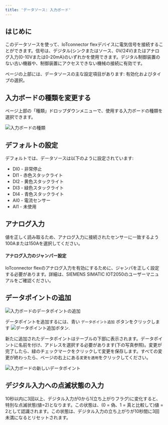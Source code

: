 ```yaml
---
title: 'データソース: 入力ボード'
---
```


## はじめに

このデータソースを使って、IoTconnector flexデバイスに電気信号を接続することができます。信号は、デジタル(シンクまたはソース、0V/24V)またはアナログ入力(0-10Vまたは0-20mA)のいずれかを使用できます。デジタル制御装置のない古い機器や、制御装置にアクセスできない機械の接続に有効です。

ページの上部には、データソースの主な設定項目があります: 有効化およびタイプの選択。

## 入力ボードの種類を変更する

ページ上部の「種類」ドロップダウンメニューで、使用する入力ボードの種類を選択できます。

![入力ボードの種類](/img/datasource/inputboard_types.png)

## デフォルトの設定

デフォルトでは、データソースは以下のように設定されています:

- DI0 - 非常停止
- DI1 - 赤色スタックライト
- DI2 - 黄色スタックライト
- DI3 - 緑色スタックライト
- DI4 - 青色スタックライト
- AI0 - 電流センサー
- AI1 - 未使用

## アナログ入力

値を正しく読み取るため、アナログ入力に接続されたセンサーに一致するよう100Aまたは150Aを選択してください。

#### アナログ入力のジャンパー設定

IoTconnector flexのアナログ入力を有効にするために、ジャンパを正しく設定する必要があります。詳細は、SIEMENS SIMATIC IOT2050のユーザーマニュアルをご確認ください。

## データポイントの追加

![入力ボードのデータポイントの追加](/img/datasource/inputboard_add.png)

データポイントを追加するには、青い `データポイント追加` ボタンをクリックします ![データポイント追加ボタン](/img/datasource/addbutton.png).

新たに追加されたデータポイントはテーブルの下部に表示されます。データポイントに名前を付け、アドレスを選択する必要があります(下の写真参照)。変更が完了したら、緑のチェックマークをクリックして変更を保存します。すべての変更が終わったら、ページの右上にある`変更を適用`をクリックしてください。

![入力ボードの新しいデータポイント](/img/datasource/inputboard_newdatapoint.png)

## デジタル入力への点滅状態の入力

10秒以内に3回以上、デジタル入力が0から1(立ち上がりフラグ)に変化すると、特別な点滅状態(値=2)となります。この状態は、(0 = 偽、1 = 真と比較して)値 = 2として認識されます。この状態は、デジタル入力の立ち上がりが10秒間に3回未満になるとリセットされます。
